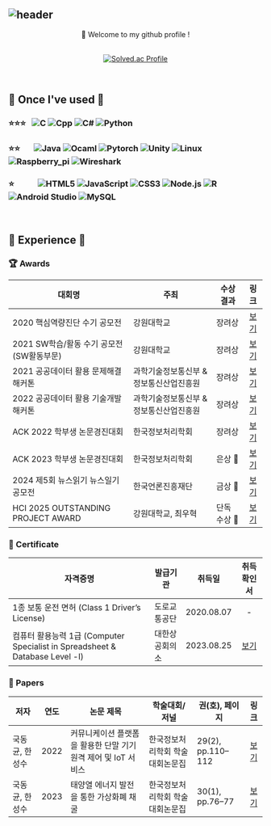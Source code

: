 ![header](https://capsule-render.vercel.app/api?type=waving&height=170&color=gradient&customColorList=1&text=Dong-gyun%20Kook&reversal=true&fontColor=FFFFFF&fontSize=65&animation=fadeIn&fontAlign=67&fontAlignY=30&desc=💻%20🇰🇷&descSize=40&descAlignY=20&descAlign=8&stroke=909090&strokeWidth=2)
---
<div align="center">
  👋 Welcome to my github profile ! <br/>
  
  <br/>
  
  [![Solved.ac Profile](http://mazassumnida.wtf/api/v2/generate_badge?boj=kookjd7759)](https://solved.ac/kookjd7759/)

  
</div>


<br/>

## 🔨 Once I've used 🔨 
### ⭐⭐⭐ &nbsp; ![C](https://img.shields.io/badge/C-A8B9CC.svg?&style=flat-square&logo=c&logoColor=FFFFFF) ![Cpp](https://img.shields.io/badge/C++-00599C.svg?&style=flat-square&logo=cplusplus&logoColor=FFFFFF) ![C#](https://img.shields.io/badge/C%23-512BD4.svg?&style=flat-square&logo=csharp&logoColor=FFFFFF) ![Python](https://img.shields.io/badge/Python-3776AB.svg?&style=flat-square&logo=python&logoColor=FFFFFF) 

### ⭐⭐ &nbsp;&nbsp;&nbsp;&nbsp;&nbsp; ![Java](https://img.shields.io/badge/Java-FF160B.svg?&style=flat-square&logo=Java&logoColor=FFFFFF) ![Ocaml](https://img.shields.io/badge/Ocaml-EC6813.svg?&style=flat-square&logo=ocaml&logoColor=FFFFFF) ![Pytorch](https://img.shields.io/badge/Pytorch-EE4C2C.svg?&style=flat-square&logo=pytorch&logoColor=FFFFFF) ![Unity](https://img.shields.io/badge/Unity-000000.svg?&style=flat-square&logo=unity&logoColor=FFFFFF) ![Linux](https://img.shields.io/badge/Linux-FCC624.svg?&style=flat-square&logo=linux&logoColor=FFFFFF) ![Raspberry_pi](https://img.shields.io/badge/Raspberry%20Pi-A22846.svg?&style=flat-square&logo=raspberrypi&logoColor=FFFFFF) ![Wireshark](https://img.shields.io/badge/Wireshark-1679A7.svg?&style=flat-square&logo=wireshark&logoColor=FFFFFF)

### ⭐ &nbsp;&nbsp;&nbsp;&nbsp;&nbsp;&nbsp;&nbsp;&nbsp;&nbsp;&nbsp; ![HTML5](https://img.shields.io/badge/HTML5-E34F26?style=flat-square&logo=HTML5&logoColor=white) ![JavaScript](https://img.shields.io/badge/JavaScript-F7DF1E?style=flat-square&logo=JavaScript&logoColor=white) ![CSS3](https://img.shields.io/badge/CSS3-1572B6?style=flat-square&logo=CSS3&logoColor=white) ![Node.js](https://img.shields.io/badge/Node.js-339933.svg?&style=flat-square&logo=nodedotjs&logoColor=FFFFFF) ![R](https://img.shields.io/badge/R-276DC3.svg?&style=flat-square&logo=r&logoColor=FFFFFF) ![Android Studio](https://img.shields.io/badge/Android%20Studio-3DDC84.svg?&style=flat-square&logo=androidstudio&logoColor=FFFFFF) ![MySQL](https://img.shields.io/badge/MySQL-4479A1.svg?&style=flat-square&logo=mysql&logoColor=FFFFFF)

<br/>

## 📖 Experience 📖


### 🏆 Awards
| 대회명 | 주최 | 수상 결과 | 링크 |
|--------|------|----------|:------:|
| 2020 핵심역량진단 수기 공모전 | 강원대학교 | 장려상 | [보기](https://itl.kangwon.ac.kr/ko/module/boarduniv/@viewer/dataroom/7548) |
| 2021 SW학습/활동 수기 공모전 (SW활동부문) | 강원대학교 | 장려상 | [보기](https://sw.kangwon.ac.kr/index.php?mt=page&mp=5_1&mm=oxbbs&oxid=1&cpage=2&key=TITLE_CONTENT&val=%B0%F8%B8%F0%C0%FC&CAT_ID=0&BID=550&cmd=view) |
| 2021 공공데이터 활용 문제해결 해커톤 | 과학기술정보통신부 & 정보통신산업진흥원 | 장려상 | [보기](https://github.com/user-attachments/assets/89a15c58-e49d-4ef0-a14d-0e153e295c08) |
| 2022 공공데이터 활용 기술개발 해커톤 | 과학기술정보통신부 & 정보통신산업진흥원 | 장려상 | [보기](https://github.com/user-attachments/assets/0176e22d-38e1-4806-af5e-626a16c9c104) |
| ACK 2022 학부생 논문경진대회 | 한국정보처리학회 | 장려상 | [보기](https://kiss.kstudy.com/Detail/Ar?key=3988321) |
| ACK 2023 학부생 논문경진대회 | 한국정보처리학회 | 은상 🥈 | [보기](https://kiss.kstudy.com/Detail/Ar?key=4028267) |
| 2024 제5회 뉴스읽기 뉴스일기 공모전 | 한국언론진흥재단 | 금상 🥇 | [보기](https://www.xn--ok0ba883aba238rca497fea.org/gallery/list.php?y=5) |
| HCI 2025 OUTSTANDING PROJECT AWARD | 강원대학교, 최우혁 | 단독 수상 🏅 | [보기](https://github.com/user-attachments/assets/e50dd462-2a0b-4f0e-a524-bf7f1f420c8c) |


### 🪪 Certificate
| 자격증명 | 발급기관 | 취득일 | 취득 확인서 |
|--------|----------|---------|:-------------:|
| 1종 보통 운전 면허 (Class 1 Driver’s License) | 도로교통공단 | 2020.08.07 | - |
| 컴퓨터 활용능력 1급 (Computer Specialist in Spreadsheet & Database Level -Ⅰ) | 대한상공회의소 | 2023.08.25 | [보기](https://github.com/user-attachments/assets/638aaeec-b11e-4d26-8ac9-0e5a7002cce2) |


### 📜 Papers
| 저자 | 연도 | 논문 제목 | 학술대회/저널 | 권(호), 페이지 | 링크 |
|------|------|-----------|---------------|---------------|:------:|
| 국동균, 한성수 | 2022 | 커뮤니케이션 플랫폼을 활용한 단말 기기 원격 제어 및 IoT 서비스 | 한국정보처리학회 학술대회논문집 | 29(2), pp.110–112 | [보기](https://kiss.kstudy.com/Detail/Ar?key=3988321) |
| 국동균, 한성수 | 2023 | 태양열 에너지 발전을 통한 가상화폐 채굴 | 한국정보처리학회 학술대회논문집 | 30(1), pp.76–77 | [보기](https://kiss.kstudy.com/Detail/Ar?key=4028267) |
